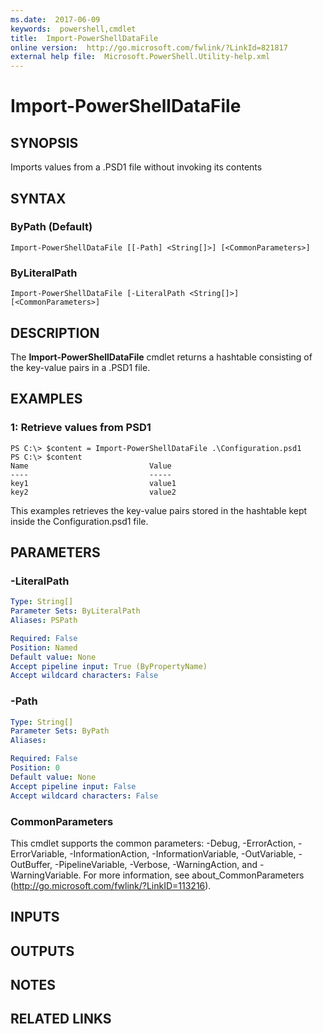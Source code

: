 ```yaml
---
ms.date:  2017-06-09
keywords:  powershell,cmdlet
title:  Import-PowerShellDataFile
online version:  http://go.microsoft.com/fwlink/?LinkId=821817
external help file:  Microsoft.PowerShell.Utility-help.xml
---
```


# Import-PowerShellDataFile

## SYNOPSIS
Imports values from a .PSD1 file without invoking its contents

## SYNTAX

### ByPath (Default)
```
Import-PowerShellDataFile [[-Path] <String[]>] [<CommonParameters>]
```

### ByLiteralPath
```
Import-PowerShellDataFile [-LiteralPath <String[]>] [<CommonParameters>]
```

## DESCRIPTION
The **Import-PowerShellDataFile** cmdlet returns a hashtable consisting of the key-value pairs in a .PSD1 file.

## EXAMPLES

### 1: Retrieve values from PSD1
```
PS C:\> $content = Import-PowerShellDataFile .\Configuration.psd1
PS C:\> $content
Name                           Value                                                                          
----                           -----                                                                          
key1                           value1                                                                         
key2                           value2
```

This examples retrieves the key-value pairs stored in the hashtable kept inside the Configuration.psd1 file. 

## PARAMETERS

### -LiteralPath
```yaml
Type: String[]
Parameter Sets: ByLiteralPath
Aliases: PSPath

Required: False
Position: Named
Default value: None
Accept pipeline input: True (ByPropertyName)
Accept wildcard characters: False
```

### -Path
```yaml
Type: String[]
Parameter Sets: ByPath
Aliases: 

Required: False
Position: 0
Default value: None
Accept pipeline input: False
Accept wildcard characters: False
```

### CommonParameters
This cmdlet supports the common parameters: -Debug, -ErrorAction, -ErrorVariable, -InformationAction, -InformationVariable, -OutVariable, -OutBuffer, -PipelineVariable, -Verbose, -WarningAction, and -WarningVariable. For more information, see about_CommonParameters (http://go.microsoft.com/fwlink/?LinkID=113216).

## INPUTS

## OUTPUTS

## NOTES

## RELATED LINKS

